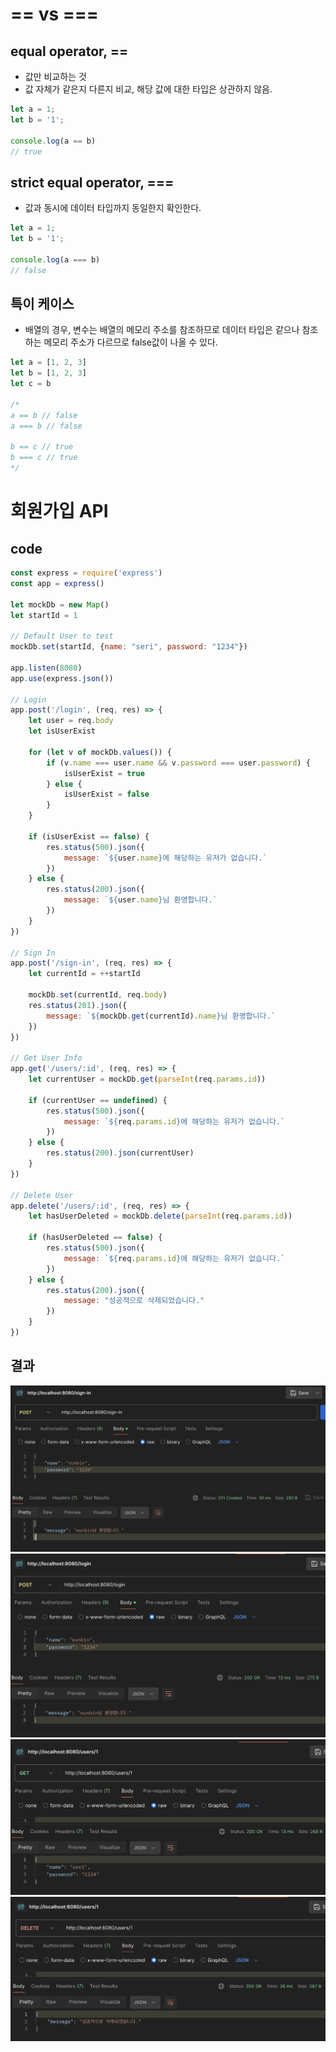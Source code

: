 # == vs ===

## equal operator, ==

- 값만 비교하는 것
- 값 자체가 같은지 다른지 비교, 해당 값에 대한 타입은 상관하지 않음.

```js
let a = 1;
let b = '1';

console.log(a == b)
// true
```

## strict equal operator, ===

- 값과 동시에 데이터 타입까지 동일한지 확인한다.

```js
let a = 1;
let b = '1';

console.log(a === b)
// false
```

## 특이 케이스

- 배열의 경우, 변수는 배열의 메모리 주소를 참조하므로 데이터 타입은 같으나 참조하는 메모리 주소가 다르므로 false값이 나올 수 있다.

```js
let a = [1, 2, 3]
let b = [1, 2, 3]
let c = b

/*
a == b // false
a === b // false

b == c // true
b === c // true
*/
```

# 회원가입 API

## code
```js
const express = require('express')
const app = express()

let mockDb = new Map()
let startId = 1

// Default User to test
mockDb.set(startId, {name: "seri", password: "1234"})

app.listen(8080)
app.use(express.json())

// Login
app.post('/login', (req, res) => {
	let user = req.body
	let isUserExist

	for (let v of mockDb.values()) {
		if (v.name === user.name && v.password === user.password) {
			isUserExist = true
		} else {
			isUserExist = false
		}
	}
	
	if (isUserExist == false) {
		res.status(500).json({
			message: `${user.name}에 해당하는 유저가 없습니다.`
		})
	} else {
		res.status(200).json({
			message: `${user.name}님 환영합니다.`
		})
	}
})

// Sign In
app.post('/sign-in', (req, res) => {
	let currentId = ++startId
	
	mockDb.set(currentId, req.body)
	res.status(201).json({
		message: `${mockDb.get(currentId).name}님 환영합니다.`
	})
})

// Get User Info
app.get('/users/:id', (req, res) => {
	let currentUser = mockDb.get(parseInt(req.params.id))

	if (currentUser == undefined) {
		res.status(500).json({
			message: `${req.params.id}에 해당하는 유저가 없습니다.`
		})
	} else {
		res.status(200).json(currentUser)
	}
})

// Delete User
app.delete('/users/:id', (req, res) => {
	let hasUserDeleted = mockDb.delete(parseInt(req.params.id))

	if (hasUserDeleted == false) {
		res.status(500).json({
			message: `${req.params.id}에 해당하는 유저가 없습니다.`
		})
	} else {
		res.status(200).json({
			message: "성공적으로 삭제되었습니다."
		})
	}
})
```

## 결과
![](../images/signin.png)
![](../images/login.png)
![](../images/get.png)
![](../images/delete.png)